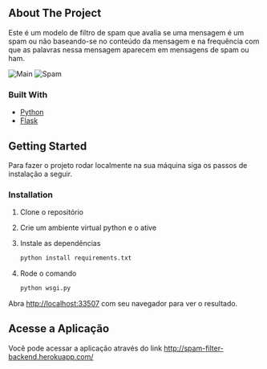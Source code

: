 ## About The Project
Este é um modelo de filtro de spam que avalia se uma mensagem é um spam ou não baseando-se no conteúdo da mensagem e na frequência com que as palavras nessa mensagem aparecem em mensagens de spam ou ham.

![Main](https://i.ibb.co/SXYzWsL/Screenshot-from-2022-01-19-12-46-34.png)
![Spam](https://i.ibb.co/jVJjCfd/Screenshot-from-2022-01-19-12-46-47.png)


### Built With
* [Python](https://www.python.org/)
* [Flask](https://flask.palletsprojects.com/)

## Getting Started
Para fazer o projeto rodar localmente na sua máquina siga os passos de instalação a seguir.

### Installation

1. Clone o repositório

2. Crie um ambiente virtual python e o ative

3. Instale as dependências
   ```sh
   python install requirements.txt
   ```
4. Rode o comando
    ```sh
   python wsgi.py
   ```
Abra [http://localhost:33507](http://localhost:33507/) com seu navegador para ver o resultado.


## Acesse a Aplicação
Você pode acessar a aplicação através do link http://spam-filter-backend.herokuapp.com/
